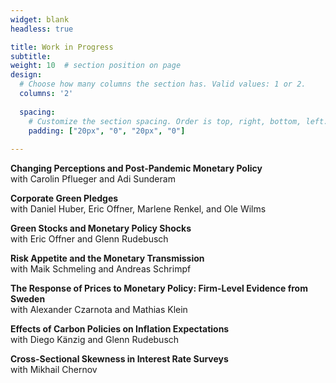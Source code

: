 ```yaml
---
widget: blank
headless: true

title: Work in Progress
subtitle:
weight: 10  # section position on page
design:
  # Choose how many columns the section has. Valid values: 1 or 2.
  columns: '2'
  
  spacing:
    # Customize the section spacing. Order is top, right, bottom, left.
    padding: ["20px", "0", "20px", "0"]  
  
---
```


**Changing Perceptions and Post-Pandemic Monetary Policy**  
with Carolin Pflueger and Adi Sunderam

**Corporate Green Pledges**  
with Daniel Huber, Eric Offner, Marlene Renkel, and Ole Wilms

**Green Stocks and Monetary Policy Shocks**  
with Eric Offner and Glenn Rudebusch

**Risk Appetite and the Monetary Transmission**   
with Maik Schmeling and Andreas Schrimpf

**The Response of Prices to Monetary Policy: Firm-Level Evidence from Sweden**  
with Alexander Czarnota and Mathias Klein

**Effects of Carbon Policies on Inflation Expectations**  
with Diego Känzig and Glenn Rudebusch

**Cross-Sectional Skewness in Interest Rate Surveys**    
with Mikhail Chernov

